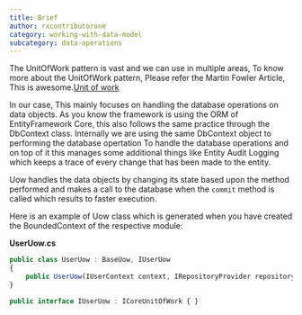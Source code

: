 ```yaml
---
title: Brief
author: rxcontributorone
category: working-with-data-model
subcategory: data-operations 
---
```


The UnitOfWork pattern is vast and we can use in multiple areas, To know more about the UnitOfWork pattern, Please refer the Martin Fowler Article, This is awesome.<a class="redirect-link" href="https://martinfowler.com/eaaCatalog/unitOfWork.html">Unit of work</a> 

In our case, This mainly focuses on handling the database operations on data objects. As you know the framework is using the ORM of EntityFramework Core, this also follows the same practice through the DbContext class. Internally we are using the same DbContext object to performing the database opertation To handle the database operations and on top of it this manages some additional things like Entity Audit Logging which keeps a trace of every change that has been made to the entity.

Uow handles the data objects by changing its state based upon the method performed and makes a call to the database when the `commit` method is called which results to faster execution.   

Here is an example of Uow class which is generated when you have created the BoundedContext of the respective module:

**UserUow.cs**

```js
public class UserUow : BaseUow, IUserUow
{
    public UserUow(IUserContext context, IRepositoryProvider repositoryProvider) : base(context, repositoryProvider) { }
}

public interface IUserUow : ICoreUnitOfWork { }
```